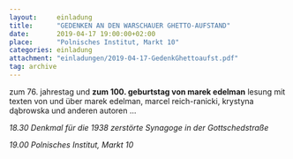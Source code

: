 ```yaml
---
layout:     einladung
title:      "GEDENKEN AN DEN WARSCHAUER GHETTO-AUFSTAND"
date:       2019-04-17 19:00:00+02:00
place:      "Polnisches Institut, Markt 10"
categories: einladung
attachment: "einladungen/2019-04-17-GedenkGhettoaufst.pdf"
tag: archive
---
```


zum 76. jahrestag und **zum 100. geburtstag von marek edelman** lesung mit texten von und über marek edelman, marcel reich-ranicki, krystyna dąbrowska und anderen autoren
...

*18.30 Denkmal für die 1938 zerstörte Synagoge in der Gottschedstraße*

*19.00 Polnisches Institut, Markt 10*
